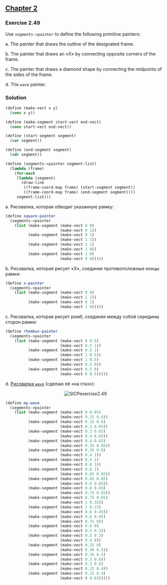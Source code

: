 ## [Chapter 2](../index.md#2-Building-Abstractions-with-Data)

### Exercise 2.49

Use `segments->painter` to define the following primitive painters:

a.  The painter that draws the outline of the designated frame.

b.  The painter that draws an «X» by connecting opposite corners of the frame.

c.  The painter that draws a diamond shape by connecting the midpoints of the sides of the frame.

d.  The `wave` painter.

### Solution

```scheme
(define (make-vect x y)
  (cons x y))

(define (make-segment start-vect end-vect)
  (cons start-vect end-vect))

(define (start-segment segment)
  (car segment))

(define (end-segment segment)
  (cdr segment))

(define (segments->painter segment-list)
  (lambda (frame)
    (for-each
     (lambda (segment)
       (draw-line
        ((frame-coord-map frame) (start-segment segment))
        ((frame-coord-map frame) (end-segment segment))))
     segment-list)))
```

a. Рисовалка, которая обводит указанную рамку:

```scheme
(define square-painter
  (segments->painter 
    (list (make-segment (make-vect 0 0)
                        (make-vect 0 1))
          (make-segment (make-vect 0 1)
                        (make-vect 1 1))
          (make-segment (make-vect 1 1)
                        (make-vect 1 0))
          (make-segment (make-vect 1 0)
                        (make-vect 0 0)))))
```

b. Рисовалка, которая рисует «Х», соединяя противоположные концы рамки:

```scheme
(define x-painter
  (segments->painter 
    (list (make-segment (make-vect 0 0)
                        (make-vect 1 1))
          (make-segment (make-vect 0 1)
                        (make-vect 1 0)))))
```

c. Рисовалка, которая рисует ромб, соединяя между собой середины сторон рамки:

```scheme
(define rhombus-painter
  (segments->painter 
    (list (make-segment (make-vect 0 0.5)
                        (make-vect 0.5 1))
          (make-segment (make-vect 0.5 1)
                        (make-vect 1 0.5))
          (make-segment (make-vect 1 0.5)
                        (make-vect 0.5 0))
          (make-segment (make-vect 0.5 0)
                        (make-vect 0 0.5)))))
```

d. [Рисовалка `wave`](https://mitpress.mit.edu/sites/default/files/sicp/full-text/book/book-Z-H-15.html#%_fig_2.10) (сделаю её «на глаз»):

<p align="center">
  <img src="https://i.ibb.co/WWydDhV/SICPexercise2-49.jpg" alt="SICPexercise2.49" title="SICPexercise2.49">
</p>

```scheme
(define my-wave
  (segments->painter 
    (list (make-segment (make-vect 0 0.85)
                        (make-vect 0.15 0.6))
          (make-segment (make-vect 0.15 0.6)
                        (make-vect 0.3 0.65))
          (make-segment (make-vect 0.3 0.65)
                        (make-vect 0.4 0.65))
          (make-segment (make-vect 0.4 0.65)
                        (make-vect 0.35 0.85))
          (make-segment (make-vect 0.35 0.8)
                        (make-vect 0.4 1))
          (make-segment (make-vect 0.4 1)
                        (make-vect 0.6 1))
          (make-segment (make-vect 0.6 1)
                        (make-vect 0.65 0.85))
          (make-segment (make-vect 0.65 0.85)
                        (make-vect 0.6 0.65))
          (make-segment (make-vect 0.6 0.65)
                        (make-vect 0.75 0.65))
          (make-segment (make-vect 0.75 0.65)
                        (make-vect 1 0.35))
          (make-segment (make-vect 1 0.15)
                        (make-vect 0.6 0.45))
          (make-segment (make-vect 0.6 0.45)
                        (make-vect 0.75 0))
          (make-segment (make-vect 0.6 0)
                        (make-vect 0.5 0.3))
          (make-segment (make-vect 0.5 0.3)
                        (make-vect 0.4 0))
          (make-segment (make-vect 0.25 0)
                        (make-vect 0.36 0.5))
          (make-segment (make-vect 0.36 0.5)
                        (make-vect 0.3 0.6))
          (make-segment (make-vect 0.3 0.6)
                        (make-vect 0.15 0.4))
          (make-segment (make-vect 0.15 0.4)
                        (make-vect 0 0.65)))))
```

